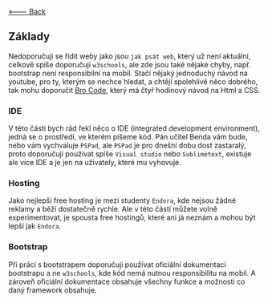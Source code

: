 [<--- Back](https://github.com/slanja/GPOA_BOYZ/blob/main/README.md)

## Základy
Nedoporučuji se řídit weby jako jsou `jak psát web`, který už není aktuální, celkově spíše doporučuji `w3schools`, ale zde jsou také nějaké chyby, např. bootstrap není responsibilní na mobil. Stačí nějaký jednoduchý návod na youtube, pro ty, kterým se nechce hledat, a chtějí spolehlivě něco dobrého, tak mohu doporučit [Bro Code](https://www.youtube.com/watch?v=HGTJBPNC-Gw), který má čtyř hodinový návod na Html a CSS.

### IDE
V této části bych rád řekl něco o IDE (integrated development environment), jedná se o prostředí, ve kterém píšeme kód. Pán učitel Benda vám bude, nebo vám vychvaluje `PSPad`, ale `PSPad` je pro dnešní dobu dost zastaralý, proto doporučuji používat spíše `Visual studio` nebo `Sublimetext`, existuje ale více IDE a je jen na uživately, které mu vyhovuje.

### Hosting
Jako nejlepší free hosting je mezi studenty `Endora`, kde nejsou žádné reklamy a běží dostatečně rychle. Ale v této části můžete volně experimentovat, je spousta free hostingů, které ani já neznám a mohou být lepší jak `Endora`.

### Bootstrap
Při práci s bootstrapem doporučuji používat oficiální dokumentaci bootstrapu a ne `w3schools`, kde kód nemá nutnou responsibilitu na mobil. A zároveň oficiální dokumentace obsahuje všechny funkce a možnosti co daný framework obsahuje.
